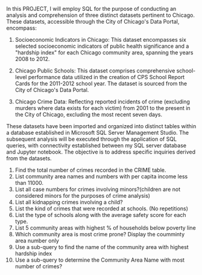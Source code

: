In this PROJECT, I will employ SQL for the purpose of conducting an analysis and comprehension of three distinct datasets pertinent to Chicago. These datasets, accessible through the City of Chicago's Data Portal, encompass:

1. Socioeconomic Indicators in Chicago:
This dataset encompasses six selected socioeconomic indicators of public health significance and a "hardship index" for each Chicago community area, spanning the years 2008 to 2012.

2. Chicago Public Schools:
This dataset comprises comprehensive school-level performance data utilized in the creation of CPS School Report Cards for the 2011-2012 school year. The dataset is sourced from the City of Chicago's Data Portal.

3. Chicago Crime Data:
Reflecting reported incidents of crime (excluding murders where data exists for each victim) from 2001 to the present in the City of Chicago, excluding the most recent seven days.

These datasets have been imported and organized into distinct tables within a database established in Microsoft SQL Server Management Studio. The subsequent analysis will be executed through the application of SQL queries, with connectivity established between my SQL server database and Jupyter notebook. The objective is to address specific inquiries derived from the datasets.


1.	Find the total number of crimes recorded in the CRIME table.
2.	List community area names and numbers with per capita income less than 11000.
3.	List all case numbers for crimes involving minors?(children are not considered minors for the purposes of crime analysis)
4.	List all kidnapping crimes involving a child?
5.	List the kind of crimes that were recorded at schools. (No repetitions)
6.	List the type of schools along with the average safety score for each type.
7.	List 5 community areas with highest % of households below poverty line
8.	Which community area is most crime prone? Display the coumminty area number only
9.	Use a sub-query to find the name of the community area with highest hardship index
10.	Use a sub-query to determine the Community Area Name with most number of crimes?
